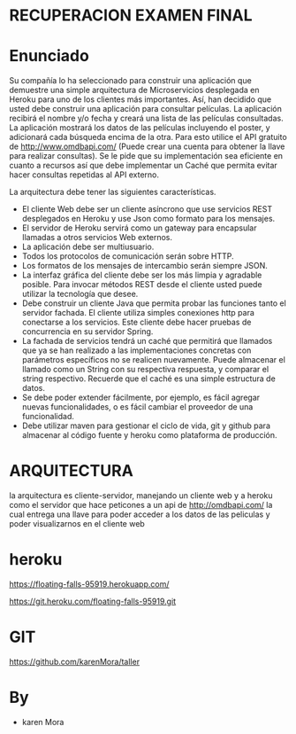 # RECUPERACION EXAMEN FINAL

# Enunciado
Su compañía lo ha seleccionado para construir una aplicación que demuestre una simple arquitectura de Microservicios desplegada en Heroku para uno de los clientes más importantes.
Así, han decidido que usted debe construir una aplicación para consultar películas.  La aplicación recibirá el nombre y/o fecha y creará una lista de las películas consultadas. La aplicación mostrará los datos de las películas incluyendo el poster, y adicionará cada búsqueda encima de la otra.  Para esto utilice el API gratuito de http://www.omdbapi.com/ (Puede crear una cuenta para obtener la llave para realizar consultas). Se le pide que su implementación sea eficiente en cuanto a recursos así que debe implementar un Caché que permita evitar hacer consultas repetidas al API externo. 

La arquitectura debe tener las siguientes características.
- El cliente Web debe ser un cliente asíncrono que use servicios REST desplegados en Heroku y use Json como formato para los mensajes.
- El servidor de Heroku servirá como un gateway para encapsular llamadas a otros servicios Web externos.
- La aplicación debe ser multiusuario.
- Todos los protocolos de comunicación serán sobre HTTP.
- Los formatos de los mensajes de intercambio serán siempre JSON.
- La interfaz gráfica del cliente debe ser los más limpia y agradable posible. Para invocar métodos REST desde el cliente usted puede utilizar la tecnología que desee.
- Debe construir un cliente Java que permita probar las funciones tanto el servidor fachada. El cliente utiliza simples conexiones http para conectarse a los servicios. Este cliente debe hacer pruebas de concurrencia en su servidor Spring.
- La fachada de servicios tendrá un caché que permitirá que llamados que ya se han realizado a las implementaciones concretas con parámetros específicos no se realicen nuevamente. Puede almacenar el llamado como un String con su respectiva respuesta, y comparar el string respectivo. Recuerde que el caché es una simple estructura de datos.
- Se debe poder extender fácilmente, por ejemplo, es fácil agregar nuevas funcionalidades, o es fácil cambiar el proveedor de una funcionalidad.
- Debe utilizar maven para gestionar el ciclo de vida, git y github para almacenar al código fuente y heroku como plataforma de producción.

# ARQUITECTURA
la arquitectura es cliente-servidor, manejando un cliente web y a heroku como el servidor que hace peticones a un api de http://omdbapi.com/ la cual entrega una llave para poder acceder a los datos de las peliculas y poder visualizarnos en el cliente web

[](ARQ.png?raw=true "")

# heroku
https://floating-falls-95919.herokuapp.com/

https://git.heroku.com/floating-falls-95919.git

# GIT 
https://github.com/karenMora/taller

# By
- karen Mora

